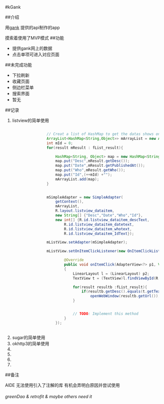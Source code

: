 #kGank

##介绍

用[gank](gank.io/api)
提供的api制作的app


摸索着使用了MVP模式
##功能

- 提供gank网上的数据
- 点击单项可进入对应页面

##未完成功能

- 下拉刷新
- 收藏页面
- 侧边栏菜单
- 搜索界面
- 暂无

##记录

1. listview的简单使用


 ``` Java

					// Creat a list of HashMap to get the datas shows on listview
					ArrayList<HashMap<String,Object>> mArrayList = new ArrayList<HashMap<String, Object>>();
					int mId = 0;
					for(result mResult : fList_result){

						HashMap<String, Object> map = new HashMap<String, Object>();
						map.put("Desc",mResult.getDesc());
						map.put("Date",mResult.getPublishedAt());
						map.put("Who",mResult.getWho());
						map.put("Id",(++mId) +"");
						mArrayList.add(map);
					}

					
					mSimpleAdapter = new SimpleAdapter(
						getContext(),
						mArrayList,
						R.layout.listview_dataitem,
						new String[] {"Desc","Date","Who","Id"},
						new int[] {R.id.listview_dataitem_descText,
							R.id.listview_dataitem_datetext,
							R.id.listview_dataitem_whotext,
							R.id.listview_dataitem_IdText});

					mListView.setAdapter(mSimpleAdapter);

					mListView.setOnItemClickListener(new OnItemClickListener(){

							@Override
							public void onItemClick(AdapterView<?> p1, View p2, int p3, long p4)
							{
								LinearLayout l = (LinearLayout) p2;
								TextView t = (TextView)l.findViewById(R.id.listview_dataitem_descText);

								for(result resultb :fList_result){
									if(resultb.getDesc().equals(t.getText().toString()))
										openWebWindow(resultb.getUrl());
								}


								// TODO: Implement this method
							}
						});
						
``` 
2. sugar的简单使用
3. okhttp3的简单使用
4. 
5. 
6. 
7.

##备注

AIDE 无法使用引入了注解的库
有机会弄明白原因并尝试使用

###### greenDao & retrofit & maybe others need it 









